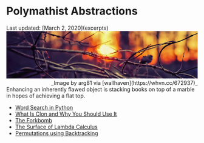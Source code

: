 Polymathist Abstractions
========================

<div class="center">Last updated: [March 2, 2020](excerpts)</div>

<img src="/pictures/wood-sun.png" class="banner" alt="wood-sun" />
<div style="text-align: right"> _Image by arg81 via [wallhaven](https://whvn.cc/672937)_  </div>

<div class="text-left">Enhancing an inherently flawed object is stacking books on top of a marble in
hopes of achieving a flat top.</div>

- [Word Search in Python](wordsearch)
- [What Is Clon and Why You Should Use It](clon)
- [The Forkbomb](forkbomb)
- [The Surface of Lambda Calculus](lambda)
- [Permutations using Backtracking](permutations)
